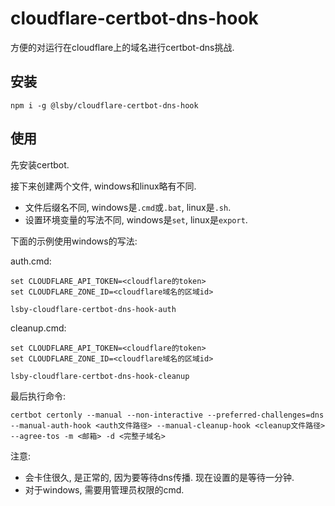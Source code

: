# cloudflare-certbot-dns-hook

方便的对运行在cloudflare上的域名进行certbot-dns挑战.

## 安装

```
npm i -g @lsby/cloudflare-certbot-dns-hook
```

## 使用

先安装certbot.

接下来创建两个文件, windows和linux略有不同.

- 文件后缀名不同, windows是`.cmd`或`.bat`, linux是`.sh`.
- 设置环境变量的写法不同, windows是`set`, linux是`export`.

下面的示例使用windows的写法:

auth.cmd:

```
set CLOUDFLARE_API_TOKEN=<cloudflare的token>
set CLOUDFLARE_ZONE_ID=<cloudflare域名的区域id>

lsby-cloudflare-certbot-dns-hook-auth
```

cleanup.cmd:

```
set CLOUDFLARE_API_TOKEN=<cloudflare的token>
set CLOUDFLARE_ZONE_ID=<cloudflare域名的区域id>

lsby-cloudflare-certbot-dns-hook-cleanup
```

最后执行命令:

```
certbot certonly --manual --non-interactive --preferred-challenges=dns --manual-auth-hook <auth文件路径> --manual-cleanup-hook <cleanup文件路径> --agree-tos -m <邮箱> -d <完整子域名>
```

注意:

- 会卡住很久, 是正常的, 因为要等待dns传播. 现在设置的是等待一分钟.
- 对于windows, 需要用管理员权限的cmd.
